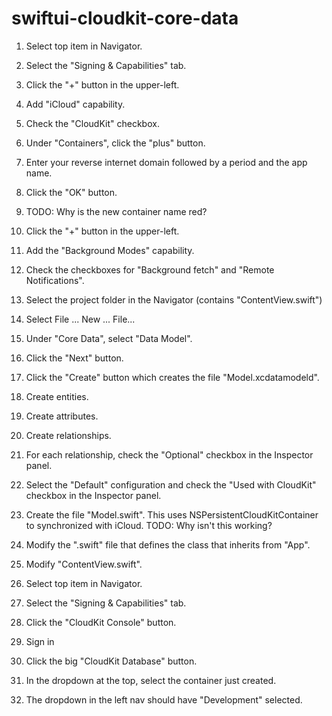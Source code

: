 # swiftui-cloudkit-core-data

1. Select top item in Navigator.
1. Select the "Signing & Capabilities" tab.

1. Click the "+" button in the upper-left.
1. Add "iCloud" capability.
1. Check the "CloudKit" checkbox.
1. Under "Containers", click the "plus" button.
1. Enter your reverse internet domain followed by a period and the app name.
1. Click the "OK" button.
1. TODO: Why is the new container name red?

1. Click the "+" button in the upper-left.
1. Add the "Background Modes" capability.
1. Check the checkboxes for "Background fetch"
   and "Remote Notifications".
   
1. Select the project folder in the Navigator (contains "ContentView.swift")   
1. Select File ... New ... File...
1. Under "Core Data", select "Data Model".
1. Click the "Next" button.
1. Click the "Create" button which creates the file "Model.xcdatamodeld".
1. Create entities.
1. Create attributes.
1. Create relationships.
1. For each relationship, check the "Optional" checkbox in the Inspector panel.
1. Select the "Default" configuration and check the
   "Used with CloudKit" checkbox in the Inspector panel.
   
1. Create the file "Model.swift".
   This uses NSPersistentCloudKitContainer to synchronized with iCloud.
   TODO: Why isn't this working?
   
1. Modify the ".swift" file that defines the class that inherits from "App".

1. Modify "ContentView.swift".

1. Select top item in Navigator.
1. Select the "Signing & Capabilities" tab.
1. Click the "CloudKit Console" button.
1. Sign in
1. Click the big "CloudKit Database" button.
1. In the dropdown at the top, select the container just created.
1. The dropdown in the left nav should have "Development" selected.
